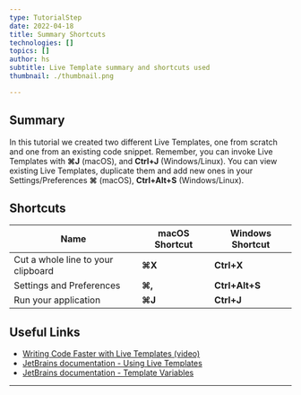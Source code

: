 ```yaml
---
type: TutorialStep
date: 2022-04-18
title: Summary Shortcuts
technologies: []
topics: []
author: hs
subtitle: Live Template summary and shortcuts used
thumbnail: ./thumbnail.png

---
```


## Summary
In this tutorial we created two different Live Templates, one from scratch and one from an existing code snippet. Remember, you can invoke Live Templates with **⌘J** (macOS), and **Ctrl+J** (Windows/Linux). You can view existing Live Templates, duplicate them and add new ones in your Settings/Preferences **⌘** (macOS), **Ctrl+Alt+S** (Windows/Linux).

## Shortcuts
| Name                               | macOS Shortcut | Windows Shortcut |
|------------------------------------|----------------|------------------|
| Cut a whole line to your clipboard | **⌘X**         | **Ctrl+X**       |
| Settings and Preferences           | **⌘,**         | **Ctrl+Alt+S**   |
| Run your application               | **⌘J**         | **Ctrl+J**       |

## Useful Links
- [Writing Code Faster with Live Templates (video)](https://youtu.be/ffBeoE6NBSs)
- [JetBrains documentation - Using Live Templates](https://www.jetbrains.com/help/idea/using-live-templates.html)
- [JetBrains documentation - Template Variables](https://www.jetbrains.com/help/idea/template-variables.html)

---